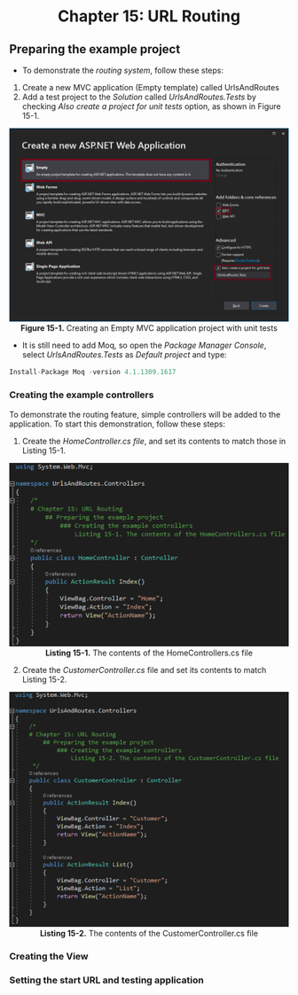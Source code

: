 <h1 align="center">
    Chapter 15: URL Routing
</h1>

## Preparing the example project
* To demonstrate the *routing system*, follow these steps:
1. Create a new MVC application (Empty template) called UrlsAndRoutes
2. Add a test project to the *Solution* called *UrlsAndRoutes.Tests* by checking *Also create a project for unit tests* option, as shown in Figure 15-1. 
<p align="center">
    <img src="ch15-Pictures/Figure 15-1.png" /><br />
    <b>Figure 15-1.</b> Creating an Empty MVC application project with unit tests
</p>  

* It is still need to add Moq, so open the *Package Manager Console*, select *UrlsAndRoutes.Tests* as *Default project* and type:  
```js
Install-Package Moq -version 4.1.1309.1617
```

### Creating the example controllers
To demonstrate the routing feature, simple controllers will be added to the application. To start this demonstration, follow these steps:
1. Create the *HomeController.cs file*, and set its contents to match those in Listing 15-1.
<p align="center">
    <img src="ch15-Pictures/Listing 15-1.png" /><br />
    <b>Listing 15-1.</b> The contents of the HomeControllers.cs file
</p>  

2. Create the *CustomerController.cs* file and set its contents to match Listing 15-2.  
<p align="center">
    <img src="ch15-Pictures/Listing 15-2.png" /><br />
    <b>Listing 15-2.</b> The contents of the CustomerController.cs file
</p>  


### Creating the View
### Setting the start URL and testing application

<!--
# Chapter 15: URL Routing
    ## Preparing the example project
        ### Creating the example controllers
            Listing 15-2. The contents of the CustomerController.cs file

> SUMMARRY AND UPDATE ==========================

> CONTENTS =====================================
# Chapter 15: URL Routing
## Preparing the example project
### Creating the example controllers
### Creating the View
### Setting the start URL and testing application

> GITHUB =====================================
https://github.com/deyran/asp-dot-net-training/blob/main/pro-asp-net-mvc/chapter-15/aa-preparing-the-example-project.md

> # ==========================================
#DotNet #csharp #dotnetcore #aspnetcore #ASPNET #aspdotnet #IT #developer #TI #tecnologia #DevOps #desenvolvedor #programador #software #homeoffice #dev #tecnologiadainformacao #devs #code #programacao #programação #tecnologiadainformação #sistemasdeinformação #engenhariadesoftware #GitHub #Actions #ASPNETMVC #ASPNET #MVC #core #MVC #route #urlroute #urlroting
-->